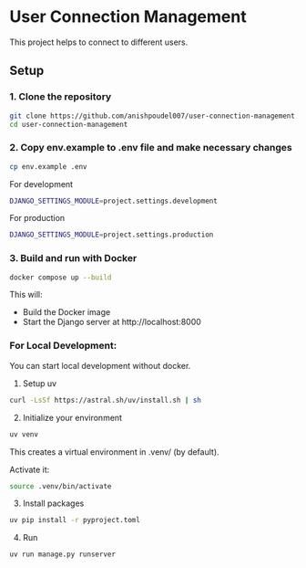 # User Connection Management
This project helps to connect to different users.

## Setup

### 1. Clone the repository

```bash
git clone https://github.com/anishpoudel007/user-connection-management.git
cd user-connection-management
```

### 2. Copy env.example to .env file and make necessary changes

```bash
cp env.example .env
```

For development

```bash
DJANGO_SETTINGS_MODULE=project.settings.development
```

For production

```bash
DJANGO_SETTINGS_MODULE=project.settings.production
```


### 3. Build and run with Docker

```bash
docker compose up --build
```

This will:
- Build the Docker image
- Start the Django server at http://localhost:8000


### For Local Development:

You can start local development without docker.

1. Setup uv

```bash
curl -LsSf https://astral.sh/uv/install.sh | sh
```

2. Initialize your environment

```bash
uv venv
```

This creates a virtual environment in .venv/ (by default).

Activate it:

```bash
source .venv/bin/activate
```

3. Install packages

```bash
uv pip install -r pyproject.toml
```

4. Run

```bash
uv run manage.py runserver
```

